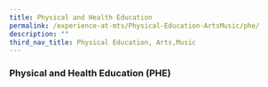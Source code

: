 ```yaml
---
title: Physical and Health Education
permalink: /experience-at-mts/Physical-Education-ArtsMusic/phe/
description: ""
third_nav_title: Physical Education, Arts,Music
---
```

### Physical and Health Education (PHE)

